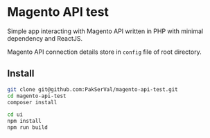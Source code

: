 Magento API test
=======================================

Simple app interacting with Magento API written in PHP with minimal dependency and ReactJS.

Magento API connection details store in ```config``` file of root directory.

Install
-------
```sh
git clone git@github.com:PakSerVal/magento-api-test.git
cd magento-api-test
composer install

cd ui
npm install
npm run build
```
